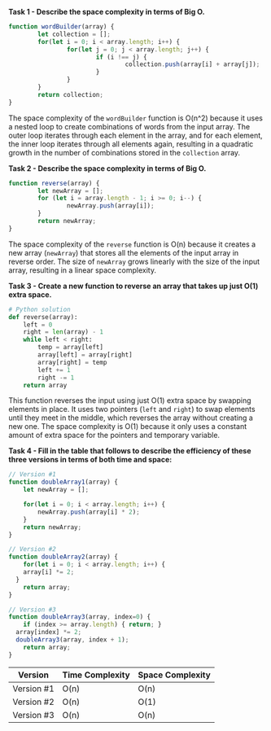 **Task 1 - Describe the space complexity in terms of Big O.**
``` js
function wordBuilder(array) { 
		let collection = [];
		for(let i = 0; i < array.length; i++) { 
				for(let j = 0; j < array.length; j++) {
						if (i !== j) {
								collection.push(array[i] + array[j]);
						}
				}
		}
		return collection; 
}
```
The space complexity of the `wordBuilder` function is O(n^2) because it uses a nested loop to create combinations of words from the input array. The outer loop iterates through each element in the array, and for each element, the inner loop iterates through all elements again, resulting in a quadratic growth in the number of combinations stored in the `collection` array.

**Task 2 - Describe the space complexity in terms of Big O.**
``` js
function reverse(array) { 
		let newArray = [];
		for (let i = array.length - 1; i >= 0; i--) { 
				newArray.push(array[i]);
		}
		return newArray;
}
```
The space complexity of the `reverse` function is O(n) because it creates a new array (`newArray`) that stores all the elements of the input array in reverse order. The size of `newArray` grows linearly with the size of the input array, resulting in a linear space complexity.

**Task 3 - Create a new function to reverse an array that takes up just O(1) extra space.**
``` python
# Python solution
def reverse(array): 
    left = 0
    right = len(array) - 1
    while left < right:
        temp = array[left]
        array[left] = array[right]
        array[right] = temp
        left += 1
        right -= 1
    return array
```
This function reverses the input using just O(1) extra space by swapping elements in place. It uses two pointers (`left` and `right`) to swap elements until they meet in the middle, which reverses the array without creating a new one. The space complexity is O(1) because it only uses a constant amount of extra space for the pointers and temporary variable.

**Task 4 - Fill in the table that follows to describe the efficiency of these three versions in terms of both time and space:**
``` js
// Version #1
function doubleArray1(array) { 
	let newArray = [];

	for(let i = 0; i < array.length; i++) { 
		newArray.push(array[i] * 2);
	}
	return newArray; 
}

// Version #2
function doubleArray2(array) {
	for(let i = 0; i < array.length; i++) {
  	array[i] *= 2;
  }
	return array; 
}

// Version #3
function doubleArray3(array, index=0) { 
	if (index >= array.length) { return; }
  array[index] *= 2;
  doubleArray3(array, index + 1);
	return array; 
}
```
| Version    | Time Complexity | Space Complexity |
| ---------- | --------------- | ---------------- |
| Version #1 | O(n)            | O(n)             |
| Version #2 | O(n)            | O(1)             |
| Version #3 | O(n)            | O(n)             |
